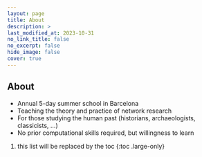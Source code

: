 ```yaml
---
layout: page
title: About
description: >
last_modified_at: 2023-10-31
no_link_title: false 
no_excerpt: false 
hide_image: false
cover: true
---
```


## About

* Annual 5-day summer school in Barcelona
*	Teaching the theory and practice of network research 
*	For those studying the human past (historians, archaeologists, classicists, …)
*	No prior computational skills required, but willingness to learn


1. this list will be replaced by the toc
{:toc .large-only}
